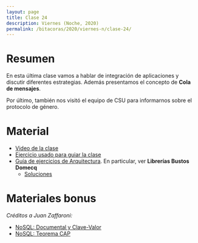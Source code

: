 ```yaml
---
layout: page
title: Clase 24
description: Viernes (Noche, 2020)
permalink: /bitacoras/2020/viernes-n/clase-24/
---
```


# Resumen

En esta última clase vamos a hablar de integración de aplicaciones y discutir diferentes estrategias. Además presentamos el concepto de **Cola de mensajes**.

Por último, también nos visitó el equipo de CSU para informarnos sobre el protocolo de género.

# Material

- [Video de la clase](https://us02web.zoom.us/rec/share/GpWUSE5mGSU4gQSnSgtO7PBQ-k3JEh7xxr-UoUw3evoowsiZcVlzBOd_FL8hxPvC.6nXFYZdPPIsCXc0Y)
- [Ejercicio usado para guiar la clase](https://github.com/flbulgarelli/integration_patterns)
- [Guía de ejercicios de Arquitectura](https://docs.google.com/document/d/1snIOX5rNp3kwEkWF3R04-KuujUbMTOz1wanl3Rut0Ts/edit?usp=sharing). En particular, ver **Librerías Bustos Domecq**
    - [Soluciones](https://drive.google.com/drive/folders/1mI6cDlBqdsmv_tp-BTXqCVhTFplpylN6)

# Materiales bonus

_Créditos a Juan Zaffaroni:_

- [NoSQL: Documental y Clave-Valor](https://drive.google.com/file/d/0B27PgUCCYOICWmhRX3RHdWtGUk0/view)
- [NoSQL: Teorema CAP](https://drive.google.com/file/d/0B27PgUCCYOICWmhRX3RHdWtGUk0/view)
